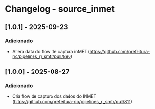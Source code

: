 # Changelog - source_inmet

## [1.0.1] - 2025-09-23

### Adicionado

- Altera data do flow de captura inMET (https://github.com/prefeitura-rio/pipelines_rj_smtr/pull/890)

## [1.0.0] - 2025-08-27

### Adicionado

- Cria flow de captura dos dados do INMET (https://github.com/prefeitura-rio/pipelines_rj_smtr/pull/811)